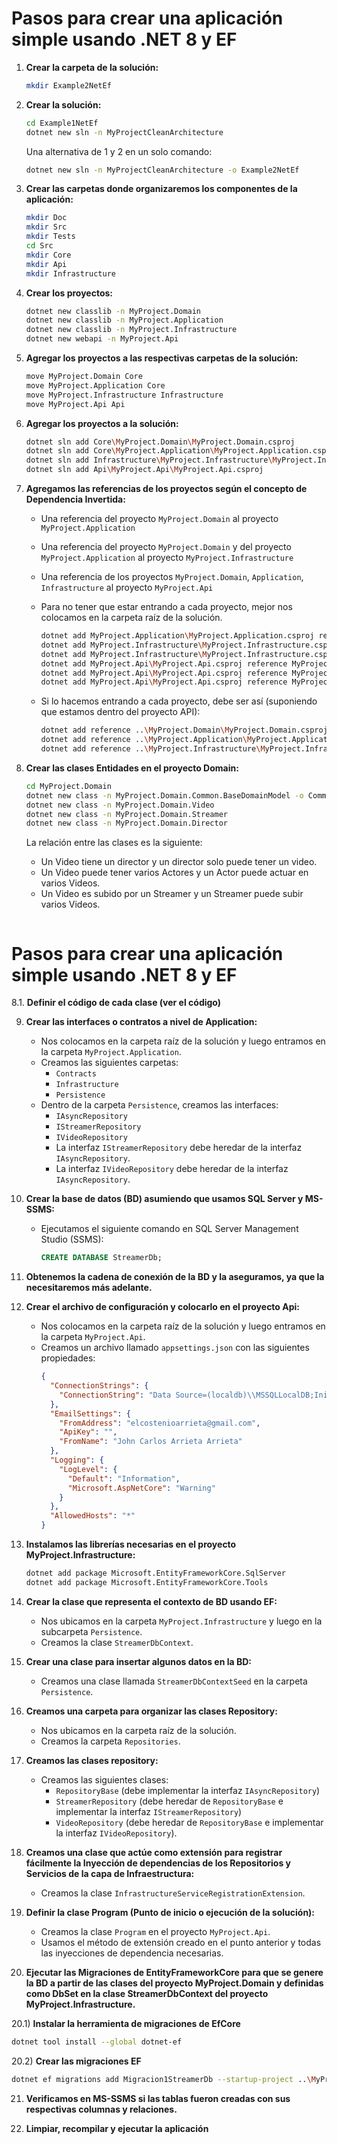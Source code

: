 # Pasos para crear una aplicación simple usando .NET 8 y EF

1. **Crear la carpeta de la solución:**
    ```bash
    mkdir Example2NetEf
    ```

2. **Crear la solución:**
    ```bash
    cd Example1NetEf
    dotnet new sln -n MyProjectCleanArchitecture
    ```
   Una alternativa de 1 y 2 en un solo comando:
    ```bash
    dotnet new sln -n MyProjectCleanArchitecture -o Example2NetEf
    ```

3. **Crear las carpetas donde organizaremos los componentes de la aplicación:**
    ```bash
    mkdir Doc
    mkdir Src
    mkdir Tests
    cd Src
    mkdir Core
    mkdir Api
    mkdir Infrastructure
    ```

4. **Crear los proyectos:**
    ```bash
    dotnet new classlib -n MyProject.Domain
    dotnet new classlib -n MyProject.Application
    dotnet new classlib -n MyProject.Infrastructure
    dotnet new webapi -n MyProject.Api
    ```

5. **Agregar los proyectos a las respectivas carpetas de la solución:**
    ```bash
    move MyProject.Domain Core
    move MyProject.Application Core
    move MyProject.Infrastructure Infrastructure
    move MyProject.Api Api
    ```

6. **Agregar los proyectos a la solución:**
    ```bash
    dotnet sln add Core\MyProject.Domain\MyProject.Domain.csproj
    dotnet sln add Core\MyProject.Application\MyProject.Application.csproj
    dotnet sln add Infrastructure\MyProject.Infrastructure\MyProject.Infrastructure.csproj
    dotnet sln add Api\MyProject.Api\MyProject.Api.csproj
    ```

7. **Agregamos las referencias de los proyectos según el concepto de Dependencia Invertida:**
    - Una referencia del proyecto `MyProject.Domain` al proyecto `MyProject.Application`
    - Una referencia del proyecto `MyProject.Domain` y del proyecto `MyProject.Application` al proyecto `MyProject.Infrastructure`
    - Una referencia de los proyectos `MyProject.Domain`, `Application`, `Infrastructure` al proyecto `MyProject.Api`
    - Para no tener que estar entrando a cada proyecto, mejor nos colocamos en la carpeta raíz de la solución.

      ```bash
      dotnet add MyProject.Application\MyProject.Application.csproj reference MyProject.Domain\MyProject.Domain
      dotnet add MyProject.Infrastructure\MyProject.Infrastructure.csproj reference MyProject.Domain\MyProject.Domain
      dotnet add MyProject.Infrastructure\MyProject.Infrastructure.csproj reference MyProject.Application\MyProject.Application
      dotnet add MyProject.Api\MyProject.Api.csproj reference MyProject.Domain\MyProject.Domain
      dotnet add MyProject.Api\MyProject.Api.csproj reference MyProject.Application\MyProject.Application
      dotnet add MyProject.Api\MyProject.Api.csproj reference MyProject.Infrastructure\MyProject.Infrastructure
      ```

    - Si lo hacemos entrando a cada proyecto, debe ser así (suponiendo que estamos dentro del proyecto API):

      ```bash
      dotnet add reference ..\MyProject.Domain\MyProject.Domain.csproj
      dotnet add reference ..\MyProject.Application\MyProject.Application.csproj
      dotnet add reference ..\MyProject.Infrastructure\MyProject.Infrastructure.csproj
      ```

8. **Crear las clases Entidades en el proyecto Domain:**
    ```bash
    cd MyProject.Domain
    dotnet new class -n MyProject.Domain.Common.BaseDomainModel -o Common
    dotnet new class -n MyProject.Domain.Video
    dotnet new class -n MyProject.Domain.Streamer
    dotnet new class -n MyProject.Domain.Director
    ```

    La relación entre las clases es la siguiente:
    - Un Video tiene un director y un director solo puede tener un video.
    - Un Video puede tener varios Actores y un Actor puede actuar en varios Videos.
    - Un Video es subido por un Streamer y un Streamer puede subir varios Videos.
    ```
# Pasos para crear una aplicación simple usando .NET 8 y EF

8.1. **Definir el código de cada clase (ver el código)**

9. **Crear las interfaces o contratos a nivel de Application:**
    - Nos colocamos en la carpeta raíz de la solución y luego entramos en la carpeta `MyProject.Application`.
    - Creamos las siguientes carpetas:
        - `Contracts`
        - `Infrastructure`
        - `Persistence`
    - Dentro de la carpeta `Persistence`, creamos las interfaces:
        - `IAsyncRepository`
        - `IStreamerRepository`
        - `IVideoRepository`
        - La interfaz `IStreamerRepository` debe heredar de la interfaz `IAsyncRepository`.
        - La interfaz `IVideoRepository` debe heredar de la interfaz `IAsyncRepository`.

10. **Crear la base de datos (BD) asumiendo que usamos SQL Server y MS-SSMS:**
    - Ejecutamos el siguiente comando en SQL Server Management Studio (SSMS):
        ```sql
        CREATE DATABASE StreamerDb;
        ```

11. **Obtenemos la cadena de conexión de la BD y la aseguramos, ya que la necesitaremos más adelante.**

12. **Crear el archivo de configuración y colocarlo en el proyecto Api:**
    - Nos colocamos en la carpeta raíz de la solución y luego entramos en la carpeta `MyProject.Api`.
    - Creamos un archivo llamado `appsettings.json` con las siguientes propiedades:
        ```json
        {
          "ConnectionStrings": {
            "ConnectionString": "Data Source=(localdb)\\MSSQLLocalDB;Initial Catalog=StreamersDb;Integrated Security=True;Connect Timeout=30;Encrypt=False;Trust Server Certificate=False;Application Intent=ReadWrite;Multi Subnet Failover=False"
          },
          "EmailSettings": {
            "FromAddress": "elcostenioarrieta@gmail.com",
            "ApiKey": "",
            "FromName": "John Carlos Arrieta Arrieta"
          },
          "Logging": {
            "LogLevel": {
              "Default": "Information",
              "Microsoft.AspNetCore": "Warning"
            }
          },
          "AllowedHosts": "*"
        }
        ```

13. **Instalamos las librerías necesarias en el proyecto MyProject.Infrastructure:**
    ```bash
    dotnet add package Microsoft.EntityFrameworkCore.SqlServer
    dotnet add package Microsoft.EntityFrameworkCore.Tools
    ```

14. **Crear la clase que representa el contexto de BD usando EF:**
    - Nos ubicamos en la carpeta `MyProject.Infrastructure` y luego en la subcarpeta `Persistence`.
    - Creamos la clase `StreamerDbContext`.

15. **Crear una clase para insertar algunos datos en la BD:**
    - Creamos una clase llamada `StreamerDbContextSeed` en la carpeta `Persistence`.

16. **Creamos una carpeta para organizar las clases Repository:**
    - Nos ubicamos en la carpeta raíz de la solución.
    - Creamos la carpeta `Repositories`.

17. **Creamos las clases repository:**
    - Creamos las siguientes clases:
        - `RepositoryBase` (debe implementar la interfaz `IAsyncRepository`)
        - `StreamerRepository` (debe heredar de `RepositoryBase` e implementar la interfaz `IStreamerRepository`)
        - `VideoRepository` (debe heredar de `RepositoryBase` e implementar la interfaz `IVideoRepository`).

18. **Creamos una clase que actúe como extensión para registrar fácilmente la Inyección de dependencias de los Repositorios y Servicios de la capa de Infraestructura:**
    - Creamos la clase `InfrastructureServiceRegistrationExtension`.

19. **Definir la clase Program (Punto de inicio o ejecución de la solución):**
    - Creamos la clase `Program` en el proyecto `MyProject.Api`.
    - Usamos el método de extensión creado en el punto anterior y todas las inyecciones de dependencia necesarias.

20. **Ejecutar las Migraciones de EntityFrameworkCore para que se genere la BD a partir de las clases del proyecto MyProject.Domain y definidas como DbSet en la clase StreamerDbContext del proyecto MyProject.Infrastructure.**


20.1) **Instalar la herramienta de migraciones de EfCore**
 ```bash
dotnet tool install --global dotnet-ef 
  ```
  

20.2) **Crear las migraciones EF**
 ```bash
dotnet ef migrations add Migracion1StreamerDb --startup-project ..\MyProject.ConsoleApp\MyProject.ConsoleApp.csproj 
  ```
  

21) **Verificamos en MS-SSMS si las tablas fueron creadas con sus respectivas columnas y relaciones.** 

  

22) **Limpiar, recompilar y ejecutar la aplicación**

 
